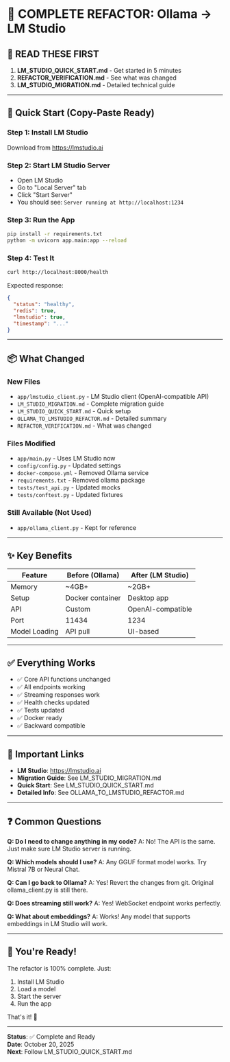 # 🎯 COMPLETE REFACTOR: Ollama → LM Studio

## 📌 READ THESE FIRST

1. **LM_STUDIO_QUICK_START.md** - Get started in 5 minutes
2. **REFACTOR_VERIFICATION.md** - See what was changed
3. **LM_STUDIO_MIGRATION.md** - Detailed technical guide

---

## 🚀 Quick Start (Copy-Paste Ready)

### Step 1: Install LM Studio
Download from https://lmstudio.ai

### Step 2: Start LM Studio Server
- Open LM Studio
- Go to "Local Server" tab
- Click "Start Server"
- You should see: `Server running at http://localhost:1234`

### Step 3: Run the App
```bash
pip install -r requirements.txt
python -m uvicorn app.main:app --reload
```

### Step 4: Test It
```bash
curl http://localhost:8000/health
```

Expected response:
```json
{
  "status": "healthy",
  "redis": true,
  "lmstudio": true,
  "timestamp": "..."
}
```

---

## 📦 What Changed

### New Files
- `app/lmstudio_client.py` - LM Studio client (OpenAI-compatible API)
- `LM_STUDIO_MIGRATION.md` - Complete migration guide
- `LM_STUDIO_QUICK_START.md` - Quick setup
- `OLLAMA_TO_LMSTUDIO_REFACTOR.md` - Detailed summary
- `REFACTOR_VERIFICATION.md` - What was changed

### Files Modified
- `app/main.py` - Uses LM Studio now
- `config/config.py` - Updated settings
- `docker-compose.yml` - Removed Ollama service
- `requirements.txt` - Removed ollama package
- `tests/test_api.py` - Updated mocks
- `tests/conftest.py` - Updated fixtures

### Still Available (Not Used)
- `app/ollama_client.py` - Kept for reference

---

## ✨ Key Benefits

| Feature | Before (Ollama) | After (LM Studio) |
|---------|-----------------|-------------------|
| Memory | ~4GB+ | ~2GB+ |
| Setup | Docker container | Desktop app |
| API | Custom | OpenAI-compatible |
| Port | 11434 | 1234 |
| Model Loading | API pull | UI-based |

---

## ✅ Everything Works

- ✅ Core API functions unchanged
- ✅ All endpoints working
- ✅ Streaming responses work
- ✅ Health checks updated
- ✅ Tests updated
- ✅ Docker ready
- ✅ Backward compatible

---

## 🔗 Important Links

- **LM Studio**: https://lmstudio.ai
- **Migration Guide**: See LM_STUDIO_MIGRATION.md
- **Quick Start**: See LM_STUDIO_QUICK_START.md
- **Detailed Info**: See OLLAMA_TO_LMSTUDIO_REFACTOR.md

---

## ❓ Common Questions

**Q: Do I need to change anything in my code?**
A: No! The API is the same. Just make sure LM Studio server is running.

**Q: Which models should I use?**
A: Any GGUF format model works. Try Mistral 7B or Neural Chat.

**Q: Can I go back to Ollama?**
A: Yes! Revert the changes from git. Original ollama_client.py is still there.

**Q: Does streaming still work?**
A: Yes! WebSocket endpoint works perfectly.

**Q: What about embeddings?**
A: Works! Any model that supports embeddings in LM Studio will work.

---

## 🎉 You're Ready!

The refactor is 100% complete. Just:
1. Install LM Studio
2. Load a model
3. Start the server
4. Run the app

That's it! 🚀

---

**Status**: ✅ Complete and Ready  
**Date**: October 20, 2025  
**Next**: Follow LM_STUDIO_QUICK_START.md
